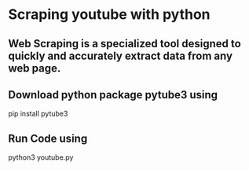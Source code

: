 # Scraping youtube with python

## Web Scraping is a specialized tool designed to quickly and accurately extract data from any web page.

## Download python package pytube3 using
pip install pytube3

## Run Code using
python3 youtube.py